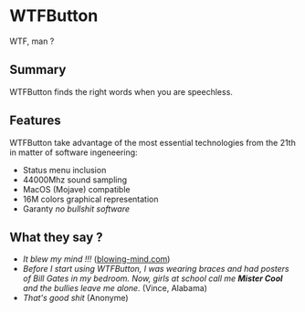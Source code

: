 # WTFButton

WTF, man ?

## Summary

WTFButton finds the right words when you are speechless.

## Features

WTFButton take advantage of the most essential technologies from the 21th in matter of software ingeneering:
- Status menu inclusion
- 44000Mhz sound sampling
- MacOS (Mojave) compatible
- 16M colors graphical representation
- Garanty *no bullshit software*

## What they say ?

- *It blew my mind !!!* ([blowing-mind.com](www.blowing-mind.com))
- *Before I start using WTFButton, I was wearing braces and had posters of Bill Gates in my bedroom. Now, girls at school call me* ***Mister Cool*** *and the bullies leave me alone.* (Vince, Alabama)
- *That's good shit* (Anonyme)
